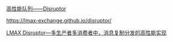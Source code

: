 [高性能队列——Disruptor](https://tech.meituan.com/2016/11/18/disruptor.html)

https://lmax-exchange.github.io/disruptor/

[LMAX Disruptor—多生产者多消费者中，消息复制分发的高性能实现](https://www.cnblogs.com/seaspring/p/6504902.html)